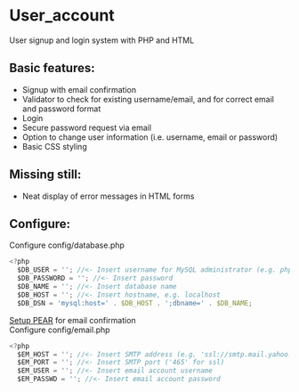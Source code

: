 # User_account
User signup and login system with PHP and HTML
## Basic features:  
* Signup with email confirmation
* Validator to check for existing username/email, and for correct email and password format   
* Login  
* Secure password request via email  
* Option to change user information (i.e. username, email or password)  
* Basic CSS styling  

## Missing still:  
* Neat display of error messages in HTML forms  

## Configure:
Configure config/database.php  
```ts
<?php  
  $DB_USER = ''; //<- Insert username for MySQL administrator (e.g. phpMyAdmin)                                                
  $DB_PASSWORD = ''; //<- Insert password                                                 
  $DB_NAME = ''; //<- Insert database name                                   
  $DB_HOST = ''; //<- Insert hostname, e.g. localhost                               
  $DB_DSN = 'mysql:host=' . $DB_HOST . ';dbname=' . $DB_NAME;
```
[Setup PEAR](https://docs.bitnami.com/bch/apps/wordpress/troubleshooting/send-mail/) for email confirmation  
Configure config/email.php  
```ts
<?php  
  $EM_HOST = ''; //<- Insert SMTP address (e.g. 'ssl://smtp.mail.yahoo.com')
  $EM_PORT = ''; //<- Insert SMTP port ('465' for ssl)                                                
  $EM_USER = ''; //<- Insert email account username                         
  $EM_PASSWD = ''; //<- Insert email account password                                  
  ```
